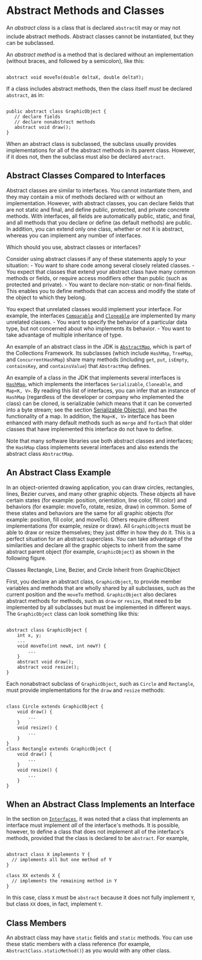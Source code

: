 
# Abstract Methods and Classes

An *abstract class* is a class that is declared `abstract`&#151;it may or may not include abstract methods. Abstract classes cannot be instantiated, but they can be subclassed.

An *abstract method* is a method that is declared without an implementation (without braces, and followed by a semicolon), like this:

```

abstract void moveTo(double deltaX, double deltaY);

```

If a class includes abstract methods, then the class itself *must* be declared `abstract`, as in:

```

public abstract class GraphicObject {
   // declare fields
   // declare nonabstract methods
   abstract void draw();
}

```

When an abstract class is subclassed, the subclass usually provides implementations for all of the abstract methods in its parent class. However, if it does not, then the subclass must also be declared `abstract`.

## Abstract Classes Compared to Interfaces

Abstract classes are similar to interfaces. You cannot instantiate them, and they may contain a mix of methods declared with or without an implementation. However, with abstract classes, you can declare fields that are not static and final, and define public, protected, and private concrete methods. With interfaces, all fields are automatically public, static, and final, and all methods that you declare or define (as default methods) are public. In addition, you can extend only one class, whether or not it is abstract, whereas you can implement any number of interfaces.

Which should you use, abstract classes or interfaces?

Consider using abstract classes if any of these statements apply to your situation:
      - You want to share code among several closely related classes.
      - You expect that classes that extend your abstract class have many common methods or fields, or require access modifiers other than public (such as protected and private).
      - You want to declare non-static or non-final fields. This enables you to define methods that can access and modify the state of the object to which they belong.
    
You expect that unrelated classes would implement your interface. For example, the interfaces
[`Comparable`](https://docs.oracle.com/javase/8/docs/api/java/lang/Comparable.html) and
[`Cloneable`](https://docs.oracle.com/javase/8/docs/api/java/lang/Cloneable.html) are implemented by many unrelated classes.
      - You want to specify the behavior of a particular data type, but not concerned about who implements its behavior.
      - You want to take advantage of multiple inheritance of type.
    
An example of an abstract class in the JDK is
[`AbstractMap`](https://docs.oracle.com/javase/8/docs/api/java/util/AbstractMap.html), which is part of the Collections Framework. Its subclasses (which include `HashMap`, `TreeMap`, and `ConcurrentHashMap`) share many methods (including `get`, `put`, `isEmpty`, `containsKey`, and `containsValue`) that `AbstractMap` defines.

An example of a class in the JDK that implements several interfaces is 
[`HashMap`](https://docs.oracle.com/javase/8/docs/api/java/util/HashMap.html), which implements the interfaces `Serializable`, `Cloneable`, and `Map<K, V>`. By reading this list of interfaces, you can infer that an instance of `HashMap` (regardless of the developer or company who implemented the class) can be cloned, is serializable (which means that it can be converted into a byte stream; 
see the section
[Serializable Objects](../../jndi/objects/serial.html)), and has the functionality of a map. In addition, the `Map<K, V>` interface has been enhanced with many default methods such as `merge` and `forEach` that older classes that have implemented this interface do not have to define.

Note that many software libraries use both abstract classes and interfaces; the `HashMap` class implements several interfaces and also extends the abstract class `AbstractMap`.

## An Abstract Class Example

In an object-oriented drawing application, you can draw circles, rectangles, lines, Bezier curves, and many other graphic objects. These objects all have certain states (for example: position, orientation, line color, fill color) and behaviors (for example: moveTo, rotate, resize, draw) in common. Some of these states and behaviors are the same for all graphic objects (for example: position, fill color, and moveTo). Others require different implementations (for example, resize or draw). All `GraphicObject`s must be able to draw or resize themselves; they just differ in how they do it. This is a perfect situation for an abstract superclass. You can take advantage of the similarities and declare all the graphic objects to inherit from the same abstract parent object (for example, `GraphicObject`) as shown in 
the following figure.

Classes Rectangle, Line, Bezier, and Circle Inherit from GraphicObject

First, you declare an abstract class, `GraphicObject`, to provide member variables and methods that are wholly shared by all subclasses, such as the current position and the `moveTo` method. `GraphicObject` also declares abstract methods for methods, such as `draw` or `resize`, that need to be implemented by all subclasses but must be implemented in different ways. The `GraphicObject` class can look something like this:

```

abstract class GraphicObject {
    int x, y;
    ...
    void moveTo(int newX, int newY) {
        ...
    }
    abstract void draw();
    abstract void resize();
}

```

Each nonabstract subclass of `GraphicObject`, such as `Circle` and `Rectangle`, must provide implementations for the `draw` and `resize` methods:

```

class Circle extends GraphicObject {
    void draw() {
        ...
    }
    void resize() {
        ...
    }
}
class Rectangle extends GraphicObject {
    void draw() {
        ...
    }
    void resize() {
        ...
    }
}

```

## When an Abstract Class Implements an Interface

In the section on 
[`Interfaces`](../IandI/createinterface.html), it was noted that a class that implements an interface must implement *all* of the interface's methods. It is possible, however, to define a class that does not implement all of the interface's methods, provided that the class is declared to be `abstract`. For example,

```

abstract class X implements Y {
  // implements all but one method of Y
}

class XX extends X {
  // implements the remaining method in Y
}

```

In this case, class `X` must be `abstract` because it does not fully implement `Y`, but class `XX` does, in fact, implement `Y`.

## Class Members

An abstract class may have `static` fields and `static` methods. You can use these static members with a class reference (for example, `AbstractClass.staticMethod()`) as you would with any other class.
